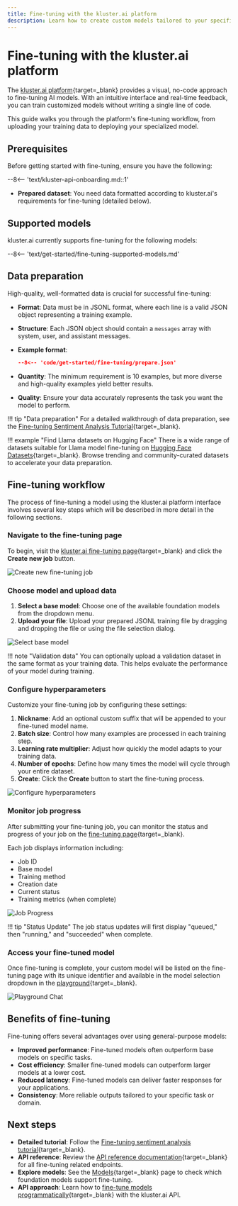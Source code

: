 ```yaml
---
title: Fine-tuning with the kluster.ai platform
description: Learn how to create custom models tailored to your specific tasks by fine-tuning foundation models with your own data using the kluster.ai visual interface.
---
```


# Fine-tuning with the kluster.ai platform

The [kluster.ai platform](https://platform.kluster.ai/){target=\_blank} provides a visual, no-code approach to fine-tuning AI models. With an intuitive interface and real-time feedback, you can train customized models without writing a single line of code.

This guide walks you through the platform's fine-tuning workflow, from uploading your training data to deploying your specialized model.

## Prerequisites

Before getting started with fine-tuning, ensure you have the following:

--8<-- 'text/kluster-api-onboarding.md::1'
- **Prepared dataset**: You need data formatted according to kluster.ai's requirements for fine-tuning (detailed below).

## Supported models

kluster.ai currently supports fine-tuning for the following models:

--8<-- 'text/get-started/fine-tuning-supported-models.md'

## Data preparation

High-quality, well-formatted data is crucial for successful fine-tuning:

- **Format**: Data must be in JSONL format, where each line is a valid JSON object representing a training example.
- **Structure**: Each JSON object should contain a `messages` array with system, user, and assistant messages.
- **Example format**:

    ```json
    --8<-- 'code/get-started/fine-tuning/prepare.json'
    ```


- **Quantity**: The minimum requirement is 10 examples, but more diverse and high-quality examples yield better results.
- **Quality**: Ensure your data accurately represents the task you want the model to perform.

!!! tip "Data preparation"
    For a detailed walkthrough of data preparation, see the [Fine-tuning Sentiment Analysis Tutorial](https://docs.kluster.ai/tutorials/klusterai-api/finetuning-sent-analysis/#get-the-data){target=_blank}.

!!! example "Find Llama datasets on Hugging Face"
    There is a wide range of datasets suitable for Llama model fine-tuning on [Hugging Face Datasets](https://huggingface.co/datasets?sort=trending&search=llama){target=_blank}. Browse trending and community-curated datasets to accelerate your data preparation.

## Fine-tuning workflow

The process of fine-tuning a model using the kluster.ai platform interface involves several key steps which will be described in more detail in the following sections.

### Navigate to the fine-tuning page

To begin, visit the [kluster.ai fine-tuning page](https://platform.kluster.ai/fine-tuning){target=_blank} and click the **Create new job** button.

![Create new fine-tuning job](/images/get-started/fine-tuning/fine-tuning-1.webp)

### Choose model and upload data

  1. **Select a base model**: Choose one of the available foundation models from the dropdown menu.
  2. **Upload your file**: Upload your prepared JSONL training file by dragging and dropping the file or using the file selection dialog.

![Select base model](/images/get-started/fine-tuning/fine-tuning-2.webp)

!!! note "Validation data"
    You can optionally upload a validation dataset in the same format as your training data. This helps evaluate the performance of your model during training.

### Configure hyperparameters

Customize your fine-tuning job by configuring these settings:

  1. **Nickname**: Add an optional custom suffix that will be appended to your fine-tuned model name.
  2. **Batch size**: Control how many examples are processed in each training step.
  3. **Learning rate multiplier**: Adjust how quickly the model adapts to your training data.
  4. **Number of epochs**: Define how many times the model will cycle through your entire dataset.
  5. **Create**: Click the **Create** button to start the fine-tuning process.

   ![Configure hyperparameters](/images/get-started/fine-tuning/fine-tuning-3.webp)

### Monitor job progress

After submitting your fine-tuning job, you can monitor the status and progress of your job on the [fine-tuning page](https://platform.kluster.ai/fine-tuning){target=_blank}.

Each job displays information including:

- Job ID
- Base model
- Training method
- Creation date
- Current status
- Training metrics (when complete)

![Job Progress](/images/get-started/fine-tuning/fine-tuning-4.webp)

!!! tip "Status Update"
    The job status updates will first display "queued," then "running," and "succeeded" when complete.

### Access your fine-tuned model

Once fine-tuning is complete, your custom model will be listed on the fine-tuning page with its unique identifier and available in the model selection dropdown in the [playground](https://platform.kluster.ai/playground){target=_blank}.

![Playground Chat](/images/get-started/fine-tuning/fine-tuning-5.webp)

## Benefits of fine-tuning

Fine-tuning offers several advantages over using general-purpose models:

- **Improved performance**: Fine-tuned models often outperform base models on specific tasks.
- **Cost efficiency**: Smaller fine-tuned models can outperform larger models at a lower cost.
- **Reduced latency**: Fine-tuned models can deliver faster responses for your applications.
- **Consistency**: More reliable outputs tailored to your specific task or domain.

## Next steps

- **Detailed tutorial**: Follow the [Fine-tuning sentiment analysis tutorial](/tutorials/klusterai-api/finetuning-sent-analysis/#get-the-data){target=_blank}.
- **API reference**: Review the [API reference documentation](/api-reference/reference/){target=_blank} for all fine-tuning related endpoints.
- **Explore models**: See the [Models](/get-started/models/){target=_blank} page to check which foundation models support fine-tuning.
- **API approach**: Learn how to [fine-tune models programmatically](/get-started/fine-tuning/api/){target=_blank} with the kluster.ai API.